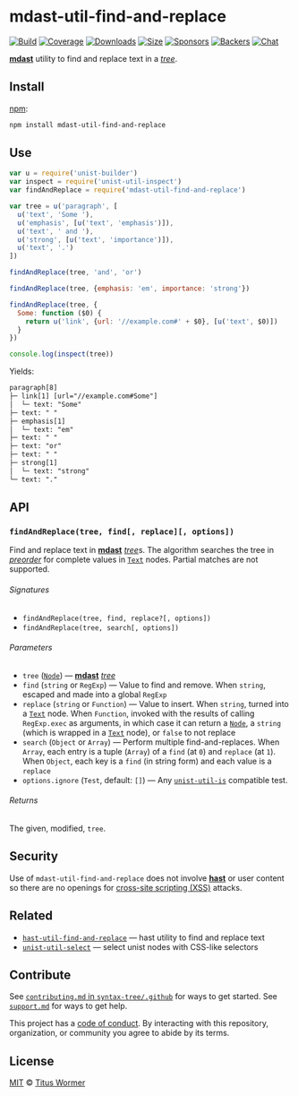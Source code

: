 # mdast-util-find-and-replace

[![Build][build-badge]][build]
[![Coverage][coverage-badge]][coverage]
[![Downloads][downloads-badge]][downloads]
[![Size][size-badge]][size]
[![Sponsors][sponsors-badge]][collective]
[![Backers][backers-badge]][collective]
[![Chat][chat-badge]][chat]

[**mdast**][mdast] utility to find and replace text in a [*tree*][tree].

## Install

[npm][]:

```sh
npm install mdast-util-find-and-replace
```

## Use

```js
var u = require('unist-builder')
var inspect = require('unist-util-inspect')
var findAndReplace = require('mdast-util-find-and-replace')

var tree = u('paragraph', [
  u('text', 'Some '),
  u('emphasis', [u('text', 'emphasis')]),
  u('text', ' and '),
  u('strong', [u('text', 'importance')]),
  u('text', '.')
])

findAndReplace(tree, 'and', 'or')

findAndReplace(tree, {emphasis: 'em', importance: 'strong'})

findAndReplace(tree, {
  Some: function ($0) {
    return u('link', {url: '//example.com#' + $0}, [u('text', $0)])
  }
})

console.log(inspect(tree))
```

Yields:

```txt
paragraph[8]
├─ link[1] [url="//example.com#Some"]
│  └─ text: "Some"
├─ text: " "
├─ emphasis[1]
│  └─ text: "em"
├─ text: " "
├─ text: "or"
├─ text: " "
├─ strong[1]
│  └─ text: "strong"
└─ text: "."
```

## API

### `findAndReplace(tree, find[, replace][, options])`

Find and replace text in [**mdast**][mdast] [*tree*][tree]s.
The algorithm searches the tree in [*preorder*][preorder] for complete values
in [`Text`][text] nodes.
Partial matches are not supported.

###### Signatures

*   `findAndReplace(tree, find, replace?[, options])`
*   `findAndReplace(tree, search[, options])`

###### Parameters

*   `tree` ([`Node`][node])
    — [**mdast**][mdast] [*tree*][tree]
*   `find` (`string` or `RegExp`)
    — Value to find and remove.
    When `string`, escaped and made into a global `RegExp`
*   `replace` (`string` or `Function`)
    — Value to insert.
    When `string`, turned into a [`Text`][text] node.
    When `Function`, invoked with the results of calling `RegExp.exec` as
    arguments, in which case it can return a [`Node`][node], a `string` (which
    is wrapped in a [`Text`][text] node), or `false` to not replace
*   `search` (`Object` or `Array`)
    — Perform multiple find-and-replaces.
    When `Array`, each entry is a tuple (`Array`) of a `find` (at `0`) and
    `replace` (at `1`).
    When `Object`, each key is a `find` (in string form) and each value is a
    `replace`
*   `options.ignore` (`Test`, default: `[]`)
    — Any [`unist-util-is`][test] compatible test.

###### Returns

The given, modified, `tree`.

## Security

Use of `mdast-util-find-and-replace` does not involve [**hast**][hast] or user
content so there are no openings for [cross-site scripting (XSS)][xss] attacks.

## Related

*   [`hast-util-find-and-replace`](https://github.com/syntax-tree/hast-util-find-and-replace)
    — hast utility to find and replace text
*   [`unist-util-select`](https://github.com/syntax-tree/unist-util-select)
    — select unist nodes with CSS-like selectors

## Contribute

See [`contributing.md` in `syntax-tree/.github`][contributing] for ways to get
started.
See [`support.md`][support] for ways to get help.

This project has a [code of conduct][coc].
By interacting with this repository, organization, or community you agree to
abide by its terms.

## License

[MIT][license] © [Titus Wormer][author]

<!-- Definition -->

[build-badge]: https://github.com/syntax-tree/mdast-util-find-and-replace/workflows/main/badge.svg

[build]: https://github.com/syntax-tree/mdast-util-find-and-replace/actions

[coverage-badge]: https://img.shields.io/codecov/c/github/syntax-tree/mdast-util-find-and-replace.svg

[coverage]: https://codecov.io/github/syntax-tree/mdast-util-find-and-replace

[downloads-badge]: https://img.shields.io/npm/dm/mdast-util-find-and-replace.svg

[downloads]: https://www.npmjs.com/package/mdast-util-find-and-replace

[size-badge]: https://img.shields.io/bundlephobia/minzip/mdast-util-find-and-replace.svg

[size]: https://bundlephobia.com/result?p=mdast-util-find-and-replace

[sponsors-badge]: https://opencollective.com/unified/sponsors/badge.svg

[backers-badge]: https://opencollective.com/unified/backers/badge.svg

[collective]: https://opencollective.com/unified

[chat-badge]: https://img.shields.io/badge/chat-discussions-success.svg

[chat]: https://github.com/syntax-tree/unist/discussions

[npm]: https://docs.npmjs.com/cli/install

[license]: license

[author]: https://wooorm.com

[contributing]: https://github.com/syntax-tree/.github/blob/HEAD/contributing.md

[support]: https://github.com/syntax-tree/.github/blob/HEAD/support.md

[coc]: https://github.com/syntax-tree/.github/blob/HEAD/code-of-conduct.md

[hast]: https://github.com/syntax-tree/hast

[mdast]: https://github.com/syntax-tree/mdast

[node]: https://github.com/syntax-tree/mdast#ndoes

[tree]: https://github.com/syntax-tree/unist#tree

[preorder]: https://github.com/syntax-tree/unist#preorder

[text]: https://github.com/syntax-tree/mdast#text

[xss]: https://en.wikipedia.org/wiki/Cross-site_scripting

[test]: https://github.com/syntax-tree/unist-util-is#api

